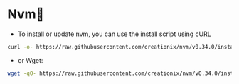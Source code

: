 # Nvm:hammer:

- To install or update nvm, you can use the install script using cURL

```bash
curl -o- https://raw.githubusercontent.com/creationix/nvm/v0.34.0/install.sh | bash
```
- or Wget:

```bash
wget -qO- https://raw.githubusercontent.com/creationix/nvm/v0.34.0/install.sh | bash
```
